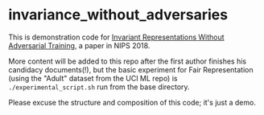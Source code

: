 # invariance_without_adversaries
This is demonstration code for [Invariant Representations Without Adversarial Training](https://arxiv.org/abs/1805.09458), a paper in NIPS 2018.

More content will be added to this repo after the first author finishes his candidacy documents(!),
but the basic experiment for Fair Representation (using the "Adult" dataset from the UCI ML repo) is ```./experimental_script.sh```
run from the base directory.

Please excuse the structure and composition of this code; it's just a demo.
